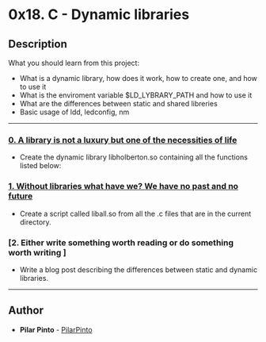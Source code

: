 # 0x18. C - Dynamic libraries

## Description
What you should learn from this project:

* What is a dynamic library, how does it work, how to create one, and how to use it
* What is the enviroment variable $LD_LYBRARY_PATH and how to use it
* What are the differences between static and shared libreries
* Basic usage of ldd, ledconfig, nm

---

### [0. A library is not a luxury but one of the necessities of life](./libholberton.so)
* Create the dynamic library libholberton.so containing all the functions listed below:


### [1. Without libraries what have we? We have no past and no future](./create_static_lib.sh)
* Create a script called liball.so from all the .c files that are in the current directory.


### [2. Either write something worth reading or do something worth writing ]
* Write a blog post describing the differences between static and dynamic libraries.


---

## Author
* **Pilar Pinto** - [PilarPinto](https://github.com/PilarPinto)